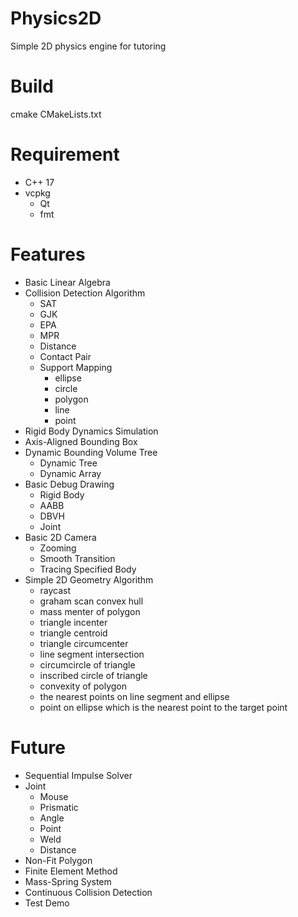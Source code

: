 # Physics2D
Simple 2D physics engine for tutoring
# Build
cmake CMakeLists.txt
# Requirement
- C++ 17
- vcpkg
  - Qt
  - fmt

# Features
- Basic Linear Algebra
- Collision Detection Algorithm
  - SAT
  - GJK
  - EPA
  - MPR
  - Distance
  - Contact Pair
  - Support Mapping
    - ellipse
    - circle
    - polygon
    - line
    - point
- Rigid Body Dynamics Simulation
- Axis-Aligned Bounding Box
- Dynamic Bounding Volume Tree
  - Dynamic Tree
  - Dynamic Array
- Basic Debug Drawing
  - Rigid Body
  - AABB
  - DBVH
  - Joint
- Basic 2D Camera
  - Zooming
  - Smooth Transition
  - Tracing Specified Body
- Simple 2D Geometry Algorithm
  - raycast
  - graham scan convex hull
  - mass menter of polygon
  - triangle incenter
  - triangle centroid
  - triangle circumcenter
  - line segment intersection
  - circumcircle of triangle
  - inscribed circle of triangle
  - convexity of polygon
  - the nearest points on line segment and ellipse
  - point on ellipse which is the nearest point to the target point

# Future
- Sequential Impulse Solver
- Joint
  - Mouse
  - Prismatic
  - Angle
  - Point
  - Weld
  - Distance
- Non-Fit Polygon
- Finite Element Method
- Mass-Spring System
- Continuous Collision Detection
- Test Demo
